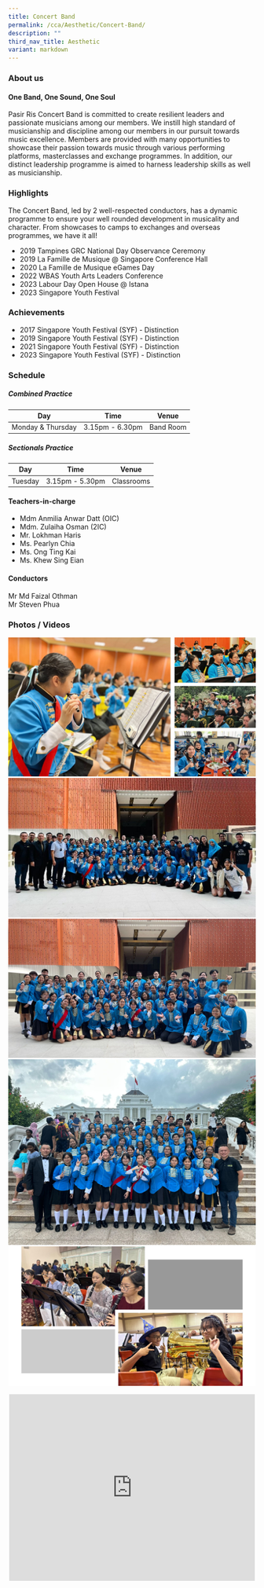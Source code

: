 ```yaml
---
title: Concert Band
permalink: /cca/Aesthetic/Concert-Band/
description: ""
third_nav_title: Aesthetic
variant: markdown
---
```

### **About us**

#### **One Band, One Sound, One Soul**

Pasir Ris Concert Band is committed to create resilient leaders and passionate musicians among our members. We instill high standard of musicianship and discipline among our members in our pursuit towards music excellence. Members are provided with many opportunities to showcase their passion towards music through various performing platforms, masterclasses and exchange programmes. In addition, our distinct leadership programme is aimed to harness leadership skills as well as musicianship.

### **Highlights**

The Concert Band, led by 2 well-respected conductors, has a dynamic programme to ensure your well rounded development in musicality and character. From showcases to camps to exchanges and overseas programmes, we have it all! 

* 2019 Tampines GRC National Day Observance Ceremony 
* 2019 La Famille de Musique @ Singapore Conference Hall 
* 2020 La Famille de Musique eGames Day 
* 2022 WBAS Youth Arts Leaders Conference 
* 2023 Labour Day Open House @ Istana 
* 2023 Singapore Youth Festival

### **Achievements**

* 2017 Singapore Youth Festival (SYF) - Distinction
* 2019 Singapore Youth Festival (SYF) - Distinction
* 2021 Singapore Youth Festival (SYF) - Distinction
* 2023 Singapore Youth Festival (SYF) - Distinction

### **Schedule**

##### **Combined Practice**

| Day | Time | Venue |
| -------- | -------- | -------- |
| Monday &amp; Thursday | 3.15pm - 6.30pm | Band Room |

##### **Sectionals Practice**

| Day | Time | Venue |
| -------- | -------- | -------- |
| Tuesday | 3.15pm - 5.30pm  | Classrooms  |

#### **Teachers-in-charge**

* Mdm Anmilia Anwar Datt (OIC) 
* Mdm. Zulaiha Osman (2IC) 
* Mr. Lokhman Haris 
* Ms. Pearlyn Chia
* Ms. Ong Ting Kai
* Ms. Khew Sing Eian

#### **Conductors**
Mr Md Faizal Othman<br>
Mr Steven Phua

### **Photos / Videos**

<img height="auto" width="700" src="/images/CCA/Concert%20Band/band%2001.JPG"><br>
<img src="/images/CCA/Concert%20Band/band%2005.jpg"><br>
<img src="/images/CCA/Concert%20Band/band%2003.jpg"><br>
<img src="/images/CCA/Concert%20Band/band%2004.jpg"><br>
<img height="auto" width="800" src="/images/CCA/Concert%20Band/band%2002.JPG"><br>
<div style="text-align:center">
<iframe width="500" height="380" src="https://www.youtube.com/embed/Otjb4IvJyBQ" title="YouTube video player" frameborder="0" allow="accelerometer; autoplay; clipboard-write; encrypted-media; gyroscope; picture-in-picture" allowfullscreen=""></iframe></div>